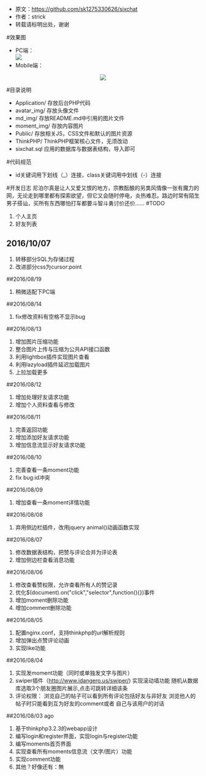 * 原文：https://github.com/sk1275330626/sixchat
* 作者：strick
* 转载请标明出处，谢谢

#效果图
* PC端：  
  ![](https://raw.githubusercontent.com/sk1275330626/sixchat/master/md_img/pc.png)  
* Mobile端：  

<div align="center">
<img src="https://raw.githubusercontent.com/sk1275330626/sixchat/master/md_img/mobile.png"/>
 </div>

#目录说明
* Application/ 存放后台PHP代码
* avatar_img/ 存放头像文件
* md_img/ 存放README.md中引用的图片文件
* moment_img/ 存放内容图片
* Public/ 存放相关JS，CSS文件和默认的图片资源
* ThinkPHP/ ThinkPHP框架核心文件，无须改动
* sixchat.sql 应用的数据库与数据表结构，导入即可

#代码规范
* id关键词用下划线（_）连接，class关键词用中划线（-）连接

#开发日志
尼泊尔真是让人又爱又恨的地方，宗教酝酿的另类风情像一张有魔力的网，无论走到哪里都有探索欲望，但它又会随时停电，炎热难忍。路边时常有陌生男子搭讪，买所有东西哪怕打车都要斗智斗勇讨价还价……
#TODO
1. 个人主页
2. 好友列表

## 2016/10/07

1. 转移部分SQL为存储过程
2. 改进部分css为cursor:point

##2016/08/19

1. 稍微适配下PC端

##2016/08/14
1. fix修改资料有空格不显示bug

##2016/08/13
1. 增加图片压缩功能
2. 整合图片上传与压缩为公共API接口函数
3. 利用lightbox插件实现图片查看
4. 利用lazyload插件延迟加载图片
5. 上拉加载更多

##2016/08/12
1. 增加处理好友请求功能
2. 增加个人资料查看与修改

##2016/08/11
1. 完善返回功能
2. 增加添加好友请求功能
3. 增加信息流显示好友请求功能

##2016/08/10
1. 完善查看一条moment功能
2. fix bug:id冲突

##2016/08/09
1. 增加查看一条moment详情功能

##2016/08/08
1. 弃用侧边栏插件，改用jquery animal()动画函数实现

##2016/08/07
1. 修改数据表结构，把赞与评论合并为评论表
2. 增加侧边栏查看消息功能

##2016/08/06
1. 修改查看赞权限，允许查看所有人的赞记录
2. 优化$(document).on("click","selector",function(){})事件
3. 增加moment删除功能
4. 增加comment删除功能

##2016/08/05
1. 配置nginx.conf，支持thinkphp的url解析规则 
2. 增加弹出点赞评论动画
3. 实现like功能

##2016/08/04
1. 实现发moment功能（同时或单独发文字与图片）
2. swiper插件（http://www.idangero.us/swiper/) 实现滚动墙功能
   	随机从数据库选取3个朋友圈图片展示,点击可跳转详细该条
3. 评论权限：
   	浏览自己的帖子可以看到所有评论包括好友与非好友
   	浏览他人的帖子时只能看到互为好友的comment或者 自己与该用户的对话

##2016/08/03 ago
1. 基于thinkphp3.2.3的webapp设计
2. 编写login和register界面，实现login与register功能
3. 编写moments首页界面
4. 实现查看所有moments信息流（文字/图片）功能
5. 实现comment功能
6. 其他？好像还有：無